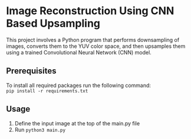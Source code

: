 # Image Reconstruction Using CNN Based Upsampling

This project involves a Python program that performs downsampling of images, converts them to the YUV color space, and then upsamples them using a trained Convolutional Neural Network (CNN) model.

## Prerequisites

To install all required packages run the following command: <br/>
```pip install -r requirements.txt``` 

## Usage

1. Define the input image at the top of the main.py file
2. Run ```python3 main.py```

